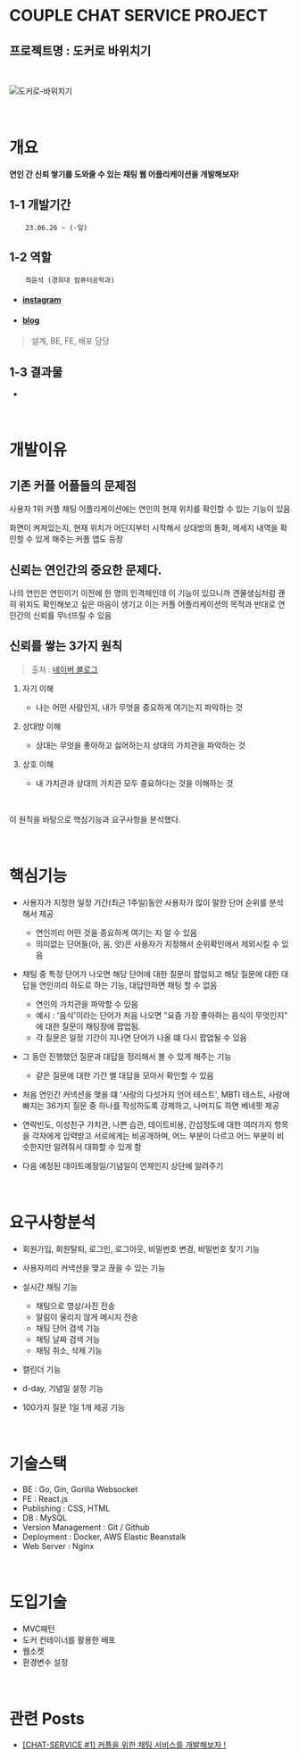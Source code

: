 # COUPLE CHAT SERVICE PROJECT

## **프로젝트명 : 도커로 바위치기**

<br>

![도커로-바위치기](https://github.com/choigonyok/couple-chat-service-project-docker/assets/129271363/2022cff4-9750-484c-b62d-2294f09d2120)


<br>

# **개요**

**연인 간 신뢰 쌓기를 도와줄 수 있는 채팅 웹 어플리케이션을 개발해보자!**

## **1-1 개발기간**

        23.06.26 ~ (-일)

## **1-2 역할**

        최윤석 (경희대 컴퓨터공학과)

* #### [instagram](https://www.instagram.com/choigonyok)

* #### [blog](https://www.choigonyok.com)

> 설계, BE, FE, 배포 담당

## **1-3 결과물**

-

<br>

# **개발이유**

## **기존 커플 어플들의 문제점**
사용자 1위 커플 채팅 어플리케이션에는 연인의 현재 위치를 확인할 수 있는 기능이 있음
  
화면이 켜져있는지, 현재 위치가 어딘지부터 시작해서 상대방의 통화, 메세지 내역을 확인할 수 있게 해주는 커플 앱도 등장

## **신뢰는 연인간의 중요한 문제다.**

나의 연인은 연인이기 이전에 한 명의 인격체인데
이 기능이 있으니까 견물생심처럼 괜히 위치도 확인해보고 싶은 마음이 생기고
이는 커플 어플리케이션의 목적과 반대로 연인간의 신뢰를 무너뜨릴 수 있음

## **신뢰를 쌓는 3가지 원칙**
> 출처 : [네이버 블로그](https://post.naver.com/viewer/postView.nhn?volumeNo=27272214&memberNo=253010)

1. 자기 이해
   - 나는 어떤 사람인지, 내가 무엇을 중요하게 여기는지 파악하는 것

2. 상대방 이해
   - 상대는 무엇을 좋아하고 싫어하는지 상대의 가치관을 파악하는 것

3. 상호 이해
   - 내 가치관과 상대의 가치관 모두 중요하다는 것을 이해하는 것

<br>

이 원칙을 바탕으로 핵심기능과 요구사항을 분석했다.

<br>

# **핵심기능**

* 사용자가 지정한 일정 기간(최근 1주일)동안 사용자가 많이 말한 단어 순위를 분석해서 제공
  - 연인끼리 어떤 것을 중요하게 여기는 지 알 수 있음
  - 의미없는 단어들(아, 음, 앗)은 사용자가 지정해서 순위확인에서 제외시킬 수 있음
  
* 채팅 중 특정 단어가 나오면 해당 단어에 대한 질문이 팝업되고 해당 질문에 대한 대답을 연인끼리 하도로 하는 기능, 대답안하면 채팅 할 수 없음
  - 연인의 가치관을 파악할 수 있음
  - 예시 : '음식'이라는 단어가 처음 나오면 "요즘 가장 좋아하는 음식이 무엇인지" 에 대한 질문이 채팅장에 팝업됨.
  - 각 질문은 일정 기간이 지나면 단어가 나올 떄 다시 팝업될 수 있음
  
* 그 동안 진행했던 질문과 대답을 정리해서 볼 수 있게 해주는 기능
  - 같은 질문에 대한 기간 별 대답을 모아서 확인할 수 있음
  
* 처음 연인간 커넥션을 맺을 떄 '사랑의 다섯가지 언어 테스트', MBTI 테스트, 사랑에 빠지는 36가지 질문 중 하나를 작성하도록 강제하고, 나머지도 하면 베네핏 제공

* 연락빈도, 이성친구 가치관, 나쁜 습관, 데이트비용, 간섭정도에 대한 여러가지 항목을 각자에게 입력받고 서로에게는 비공개하며, 어느 부분이 다르고 어느 부분이 비슷한지만 알려줘서 대화할 수 있게 함

* 다음 예정된 데이트예정일/기념일이 언제인지 상단에 알려주기

<br>

# **요구사항분석**

* 회원가입, 회원탈퇴, 로그인, 로그아웃, 비밀번호 변경, 비밀번호 찾기 기능

* 사용자끼리 커넥션을 맺고 끊을 수 있는 기능

* 실시간 채팅 기능
  - 채팅으로 영상/사진 전송
  - 알림이 울리지 않게 메시지 전송
  - 채팅 단어 검색 기능
  - 채팅 날짜 검색 거능
  - 채팅 취소, 삭제 기능

* 캘린더 기능

* d-day, 기념일 설정 기능

* 100가지 질문 1일 1개 제공 기능

<br>

# **기술스택**

* BE : Go, Gin, Gorilla Websocket
* FE : React.js
* Publishing : CSS, HTML
* DB : MySQL
* Version Management : Git / Github
* Deployment : Docker, AWS Elastic Beanstalk
* Web Server : Nginx
  
<br>

# **도입기술**

* MVC패턴
* 도커 컨테이너를 활용한 배포
* 웹소켓
* 환경변수 설정

<br>

# **관련 Posts**

* [[CHAT-SERVICE #1] 커플을 위한 채팅 서비스를 개발해보자 !](https://choigonyok.com/post/15)